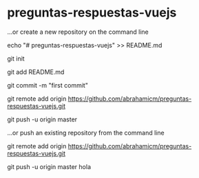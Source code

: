 # preguntas-respuestas-vuejs

…or create a new repository on the command line

echo "# preguntas-respuestas-vuejs" >> README.md

git init

git add README.md

git commit -m "first commit"

git remote add origin https://github.com/abrahamicm/preguntas-respuestas-vuejs.git

git push -u origin master

…or push an existing repository from the command line

git remote add origin https://github.com/abrahamicm/preguntas-respuestas-vuejs.git

git push -u origin master
hola
